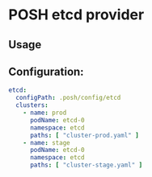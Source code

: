 # POSH etcd provider

## Usage


## Configuration:

```yaml
etcd:
  configPath: .posh/config/etcd
  clusters:
    - name: prod
      podName: etcd-0
      namespace: etcd
      paths: [ "cluster-prod.yaml" ]
    - name: stage
      podName: etcd-0
      namespace: etcd
      paths: [ "cluster-stage.yaml" ]
```
